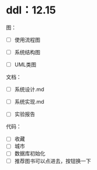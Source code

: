 # ddl：12.15

图：

- [ ] 使用流程图
- [ ] 系统结构图
- [ ] UML类图



文档：

- [ ] 系统设计.md
- [ ] 系统实现.md
- [ ] 实验报告



代码：

- [ ] 收藏
- [ ] 城市
- [ ] 数据库初始化
- [ ] 推荐图书可以点进去，按钮换一下